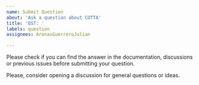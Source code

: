 ```yaml
---
name: Submit Question
about: 'Ask a question about COTTA'
title: 'QST: '
labels: question
assignees: ArenasGuerreroJulian

---
```


Please check if you can find the answer in the documentation, discussions or previous issues before submitting your question.

Please, consider opening a discussion for general questions or ideas.
